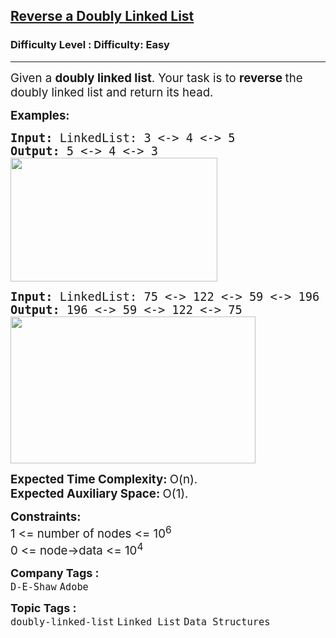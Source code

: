 <h2><a href="https://www.geeksforgeeks.org/problems/reverse-a-doubly-linked-list/1?page=2&category=Linked%20List,Binary%20Search%20Tree,Heap&sortBy=submissions">Reverse a Doubly Linked List</a></h2><h3>Difficulty Level : Difficulty: Easy</h3><hr><div class="problems_problem_content__Xm_eO"><p><span style="font-size: 14pt;">Given a <strong>doubly linked list</strong>. Your task is to <strong>reverse </strong>the doubly linked list and return its head.</span></p>
<p><span style="font-size: 14pt;"><strong>Examples:</strong></span></p>
<pre><span style="font-size: 14pt;"><strong>Input: </strong>LinkedList: 3 &lt;-&gt; 4 &lt;-&gt; 5
<strong>Output: </strong>5 &lt;-&gt; 4 &lt;-&gt; 3<br><img src="https://media.geeksforgeeks.org/img-practice/prod/addEditProblem/700137/Web/Other/blobid1_1724317926.png" width="331" height="198"><br></span></pre>
<pre><span style="font-size: 14pt;"><strong>Input: </strong>LinkedList: 75 &lt;-&gt; 122 &lt;-&gt; 59 &lt;-&gt; 196
<strong>Output: </strong>196 &lt;-&gt; 59 &lt;-&gt; 122 &lt;-&gt; 75<br><img src="https://media.geeksforgeeks.org/img-practice/prod/addEditProblem/700137/Web/Other/blobid0_1724317913.png" width="392" height="235"><br></span></pre>
<p><span style="font-size: 14pt;"><strong>Expected Time Complexity:&nbsp;</strong>O(n).<br><strong>Expected Auxiliary Space:&nbsp;</strong>O(1).</span></p>
<p><span style="font-size: 14pt;"><strong>Constraints:</strong><br>1 &lt;= number of nodes &lt;= 10<sup>6</sup><br>0 &lt;= node-&gt;data &lt;= 10<sup>4</sup></span></p></div><p><span style=font-size:18px><strong>Company Tags : </strong><br><code>D-E-Shaw</code>&nbsp;<code>Adobe</code>&nbsp;<br><p><span style=font-size:18px><strong>Topic Tags : </strong><br><code>doubly-linked-list</code>&nbsp;<code>Linked List</code>&nbsp;<code>Data Structures</code>&nbsp;